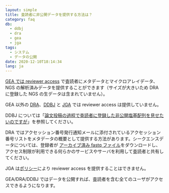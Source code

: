 ```yaml
---
layout: simple
title: 査読者に非公開データを提供する方法は？
category: faq
db:
  - ddbj
  - dra
  - gea
  - jga
tags: 
  - システム
  - データの公開
date: 2020-12-10T18:14:34
lang: ja
---
```


[GEA では reviewer access](/gea/reviewer-access.html) で査読者にメタデータとマイクロアレイデータ、NGS の解析済みデータを提供することができます（サイズが大きいため DRA に登録した NGS の生データは含まれていません）。

GEA 以外の [DRA](/dra/index.html)、[DDBJ](/ddbj/index.html) と [JGA](/jga/index.html) では reviewer access は提供していません。

DDBJ については「[論文投稿の過程で査読者に登録した非公開塩基配列を見せたいのですが](/faq/ja/paper-show-referee.html)」を参照してください。

DRA ではアクセッション番号発行通知メールに添付されているアクセッション番号リストをメタデータの概要として提供する方法があります。シークエンスデータについては、登録者が [アーカイブ済み fastq ファイル](/dra/submission.html#fastq-sra-files)をダウンロードし、アクセス制限が利用できる何らかのサービスやサーバを利用して査読者と共有してください。

JGA は[ポリシー](https://humandbs.biosciencedbc.jp/faq#faq-20)により reviewer access を提供することはできません。

GEA/DRA/DDBJ ではデータを公開すれば、査読者を含む全てのユーザがアクセスできるようになります。